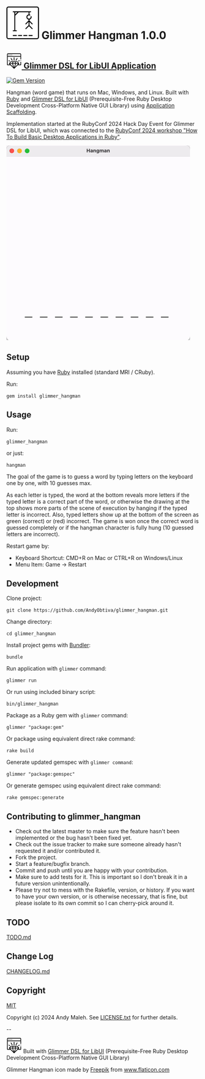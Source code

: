 # <img alt="Glimmer Hangman Icon" src="https://raw.githubusercontent.com/AndyObtiva/glimmer_hangman/master/icons/linux/Glimmer%20Hangman.png" height=85 /> Glimmer Hangman 1.0.0
## [<img src="https://raw.githubusercontent.com/AndyObtiva/glimmer/master/images/glimmer-logo-hi-res.png" height=40 /> Glimmer DSL for LibUI Application](https://github.com/AndyObtiva/glimmer-dsl-libui)
[![Gem Version](https://badge.fury.io/rb/glimmer_hangman.svg)](http://badge.fury.io/rb/glimmer_hangman)

Hangman (word game) that runs on Mac, Windows, and Linux. Built with [Ruby](https://www.ruby-lang.org/) and [Glimmer DSL for LibUI](https://github.com/AndyObtiva/glimmer-dsl-libui) (Prerequisite-Free Ruby Desktop Development Cross-Platform Native GUI Library) using [Application Scaffolding](https://github.com/AndyObtiva/glimmer-dsl-libui#scaffold-application).

Implementation started at the RubyConf 2024 Hack Day Event for Glimmer DSL for LibUI, which was connected to the [RubyConf 2024 workshop "How To Build Basic Desktop Applications in Ruby"](https://github.com/AndyObtiva/how-to-build-desktop-applications-in-ruby/tree/rubyconf2024).

![glimmer-dsl-libui-mac-hangman.gif](/screenshots/glimmer-dsl-libui-mac-hangman.gif)

## Setup

Assuming you have [Ruby](https://www.ruby-lang.org/) installed (standard MRI / CRuby).

Run:

```
gem install glimmer_hangman
```

## Usage

Run:

```
glimmer_hangman
```

or just:

```
hangman
```

The goal of the game is to guess a word by typing letters on the keyboard one by one, with 10 guesses max.

As each letter is typed, the word at the bottom reveals more letters if the typed letter is a correct part of the word, or otherwise the drawing at the top shows more parts of the scene of execution by hanging if the typed letter is incorrect. Also, typed letters show up at the bottom of the screen as green (correct) or (red) incorrect. The game is won once the correct word is guessed completely or if the hangman character is fully hung (10 guessed letters are incorrect).

Restart game by:
- Keyboard Shortcut: CMD+R on Mac or CTRL+R on Windows/Linux
- Menu Item: Game -> Restart

## Development

Clone project:

```
git clone https://github.com/AndyObtiva/glimmer_hangman.git
```

Change directory:

```
cd glimmer_hangman
```

Install project gems with [Bundler](https://bundler.io/):

```
bundle
```

Run application with `glimmer` command:

```
glimmer run
```

Or run using included binary script:

```
bin/glimmer_hangman
```

Package as a Ruby gem with `glimmer` command:

```
glimmer "package:gem"
```

Or package using equivalent direct rake command:

```
rake build
```

Generate updated gemspec with `glimmer command`:

```
glimmer "package:gemspec"
```

Or generate gemspec using equivalent direct rake command:

```
rake gemspec:generate
```

## Contributing to glimmer_hangman

-   Check out the latest master to make sure the feature hasn't been
    implemented or the bug hasn't been fixed yet.
-   Check out the issue tracker to make sure someone already hasn't
    requested it and/or contributed it.
-   Fork the project.
-   Start a feature/bugfix branch.
-   Commit and push until you are happy with your contribution.
-   Make sure to add tests for it. This is important so I don't break it
    in a future version unintentionally.
-   Please try not to mess with the Rakefile, version, or history. If
    you want to have your own version, or is otherwise necessary, that
    is fine, but please isolate to its own commit so I can cherry-pick
    around it.

## TODO

[TODO.md](TODO.md)

## Change Log

[CHANGELOG.md](CHANGELOG.md)

## Copyright

[MIT](LICENSE.txt)

Copyright (c) 2024 Andy Maleh. See
[LICENSE.txt](LICENSE.txt) for further details.

--

[<img src="https://raw.githubusercontent.com/AndyObtiva/glimmer/master/images/glimmer-logo-hi-res.png" height=40 />](https://github.com/AndyObtiva/glimmer) Built with [Glimmer DSL for LibUI](https://github.com/AndyObtiva/glimmer-dsl-libui) (Prerequisite-Free Ruby Desktop Development Cross-Platform Native GUI Library)

Glimmer Hangman icon made by <a href="https://www.flaticon.com/authors/freepik" title="Freepik">Freepik</a> from <a href="https://www.flaticon.com/" title="Flaticon">www.flaticon.com</a>
